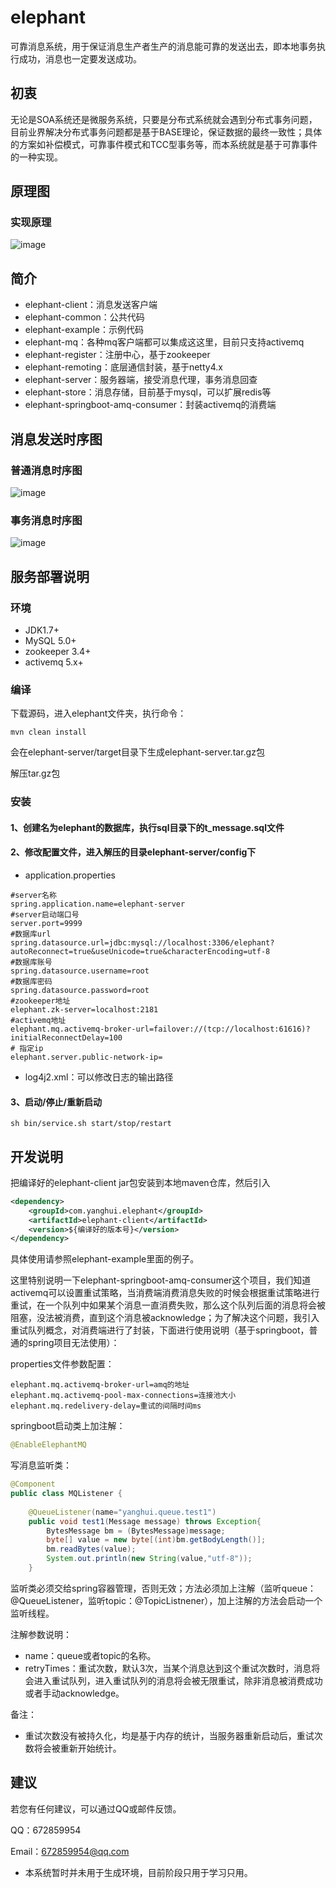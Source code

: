 # elephant

可靠消息系统，用于保证消息生产者生产的消息能可靠的发送出去，即本地事务执行成功，消息也一定要发送成功。

## 初衷

无论是SOA系统还是微服务系统，只要是分布式系统就会遇到分布式事务问题，目前业界解决分布式事务问题都是基于BASE理论，保证数据的最终一致性；具体的方案如补偿模式，可靠事件模式和TCC型事务等，而本系统就是基于可靠事件的一种实现。

## 原理图

### 实现原理

![image](https://github.com/yanghuijava/elephant/blob/master/screenshots/%E4%BA%8B%E5%8A%A1%E6%B6%88%E6%81%AF.png)

## 简介

* elephant-client：消息发送客户端
* elephant-common：公共代码
* elephant-example：示例代码
* elephant-mq：各种mq客户端都可以集成这这里，目前只支持activemq
* elephant-register：注册中心，基于zookeeper
* elephant-remoting：底层通信封装，基于netty4.x
* elephant-server：服务器端，接受消息代理，事务消息回查
* elephant-store：消息存储，目前基于mysql，可以扩展redis等
* elephant-springboot-amq-consumer：封装activemq的消费端

## 消息发送时序图

### 普通消息时序图

![image](https://github.com/yanghuijava/elephant/blob/master/screenshots/%E6%99%AE%E9%80%9A%E6%B6%88%E6%81%AF%E6%97%B6%E5%BA%8F%E5%9B%BE.png)

### 事务消息时序图

![image](https://github.com/yanghuijava/elephant/blob/master/screenshots/%E4%BA%8B%E5%8A%A1%E6%B6%88%E6%81%AF%E6%97%B6%E5%BA%8F%E5%9B%BE.png)

## 服务部署说明

### 环境

* JDK1.7+
* MySQL 5.0+
* zookeeper 3.4+
* activemq 5.x+

### 编译

下载源码，进入elephant文件夹，执行命令：

```shell
mvn clean install
```

会在elephant-server/target目录下生成elephant-server.tar.gz包

解压tar.gz包

### 安装

#### 1、创建名为elephant的数据库，执行sql目录下的t_message.sql文件
#### 2、修改配置文件，进入解压的目录elephant-server/config下
* application.properties
```
#server名称
spring.application.name=elephant-server
#server启动端口号
server.port=9999
#数据库url
spring.datasource.url=jdbc:mysql://localhost:3306/elephant?autoReconnect=true&useUnicode=true&characterEncoding=utf-8
#数据库账号
spring.datasource.username=root
#数据库密码
spring.datasource.password=root
#zookeeper地址
elephant.zk-server=localhost:2181
#activemq地址
elephant.mq.activemq-broker-url=failover://(tcp://localhost:61616)?initialReconnectDelay=100
# 指定ip
elephant.server.public-network-ip=
```
* log4j2.xml：可以修改日志的输出路径

#### 3、启动/停止/重新启动

```
sh bin/service.sh start/stop/restart
```

## 开发说明

把编译好的elephant-client jar包安装到本地maven仓库，然后引入
```xml
<dependency>
    <groupId>com.yanghui.elephant</groupId>
    <artifactId>elephant-client</artifactId>
    <version>${编译好的版本号}</version>
</dependency>
```

具体使用请参照elephant-example里面的例子。

这里特别说明一下elephant-springboot-amq-consumer这个项目，我们知道activemq可以设置重试策略，当消费端消费消息失败的时候会根据重试策略进行重试，在一个队列中如果某个消息一直消费失败，那么这个队列后面的消息将会被阻塞，没法被消费，直到这个消息被acknowledge；为了解决这个问题，我引入重试队列概念，对消费端进行了封装，下面进行使用说明（基于springboot，普通的spring项目无法使用）：

properties文件参数配置：

```
elephant.mq.activemq-broker-url=amq的地址
elephant.mq.activemq-pool-max-connections=连接池大小
elephant.mq.redelivery-delay=重试的间隔时间ms
```

springboot启动类上加注解：

```java
@EnableElephantMQ
```

写消息监听类：

```java
@Component
public class MQListener {
	
	@QueueListener(name="yanghui.queue.test1")
	public void test1(Message message) throws Exception{
		BytesMessage bm = (BytesMessage)message;
		byte[] value = new byte[(int)bm.getBodyLength()];
		bm.readBytes(value);
		System.out.println(new String(value,"utf-8"));
	}
```
监听类必须交给spring容器管理，否则无效；方法必须加上注解（监听queue：@QueueListener，监听topic：@TopicListnener），加上注解的方法会启动一个监听线程。

注解参数说明：

* name：queue或者topic的名称。
* retryTimes：重试次数，默认3次，当某个消息达到这个重试次数时，消息将会进入重试队列，进入重试队列的消息将会被无限重试，除非消息被消费成功或者手动acknowledge。

备注：

* 重试次数没有被持久化，均是基于内存的统计，当服务器重新启动后，重试次数将会被重新开始统计。


## 建议

若您有任何建议，可以通过QQ或邮件反馈。

QQ：672859954

Email：672859954@qq.com

* 本系统暂时并未用于生成环境，目前阶段只用于学习只用。





